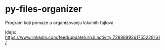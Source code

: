 # py-files-organizer
Program koji pomaze u organizovanju lokalnih fajlova

ideja: https://www.linkedin.com/feed/update/urn:li:activity:7288899261755228161/ 
